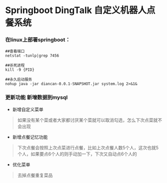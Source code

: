 # Springboot DingTalk 自定义机器人点餐系统


### 在linux上部署springboot：

```shell script
##查看端口
netstat -tunlp|grep 7456

##杀死进程
kill -9 {PID}

##永久启动服务
nohup java -jar diancan-0.0.1-SNAPSHOT.jar system.log 2>&1&
```

### 更新功能 新增数据到mysql
- 新增自定义菜单

>如果没有某个菜或者大家都讨厌某个菜就可以取消勾选，怎么下次点菜就不会出现

- 新增点餐记忆功能

>下次点餐会按照上次点菜进行点餐，比如上次点餐人数5个人，这次也就5个人，如果要点6个人的则手动加一下，下次又自动点6个人的

- 优化菜单

>去掉点餐重复菜品